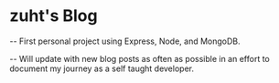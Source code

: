 <h1>zuht's Blog</h1>

<p>-- First personal project using Express, Node, and MongoDB.</p>
<p>-- Will update with new blog posts as often as possible in an effort to document my journey as a self taught developer.</p>

